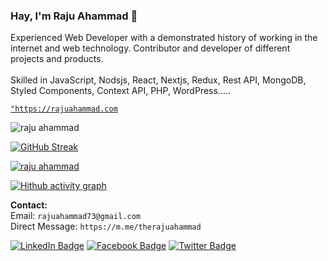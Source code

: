 ### Hay, I'm Raju Ahammad 👋

<p>Experienced Web Developer with a demonstrated history of working in the internet and web technology. Contributor and developer of different projects and products.
<br>
<br>Skilled in JavaScript, Nodsjs, React, Nextjs, Redux, Rest API, MongoDB, Styled Components, Context API, PHP, WordPress.....
</p>

<p><a href="https://rajuahammad.com/"><code>"https://rajuahammad.com</code></a><br></p>

<p align="left"> <img src="https://komarev.com/ghpvc/?username=therajuahammad&label=Profile%20views&color=0e75b6&style=flat" alt="raju ahammad" /> </p>


[![GitHub Streak](https://github-readme-streak-stats.herokuapp.com?user=therajuahammad&theme=dark&date_format=M%20j%5B%2C%20Y%5D&ring=89ED96&fire=89ED96&currStreakLabel=89ED96)](https://rajuahammad.com)

<p align="left"> <a href="https://rajuahammad.com"><img src="https://github-profile-trophy.vercel.app/?username=therajuahammad" alt="raju ahammad" /></a> </p>

<!---
<a href="https://app.daily.dev/rajuahammad"><img src="https://api.daily.dev/devcards/29123494f86c4d79a16fcd4897d7cb2f.png?r=n9d" width="400" alt="Raju Ahammad's Dev Card"/></a>
<br/>

![GitHub stats](https://github-readme-stats.vercel.app/api?username=therajuahammad&show_icons=true)  
-->


[![Hithub activity graph](https://github-readme-activity-graph.vercel.app/graph?username=therajuahammad&bg_color=000000&color=9e4c98&line=525152&point=f3e2e2&area=true&hide_border=true)](https://github.com/ashutosh00710/github-readme-activity-graph) 


<p>
<strong>Contact:</strong> <br>
Email: <code>rajuahammad73@gmail.com</code> <br>
Direct Message: <code>https://m.me/therajuahammad</code>
</p>

[![LinkedIn Badge](https://img.shields.io/badge/LinkedIn-Profile-informational?style=flat&logo=linkedin&logoColor=white&color=0D76A8)](https://www.linkedin.com/in/therajuahammad/)
[![Facebook Badge](https://img.shields.io/badge/Facebook-Profile-informational?style=flat&logo=facebook&logoColor=white&color=1CA2F1)](https://facebook.com/therajuahammad)
[![Twitter Badge](https://img.shields.io/badge/Twitter-Profile-informational?style=flat&logo=twitter&logoColor=white&color=1CA2F1)](https://twitter.com/therajuahammad)
